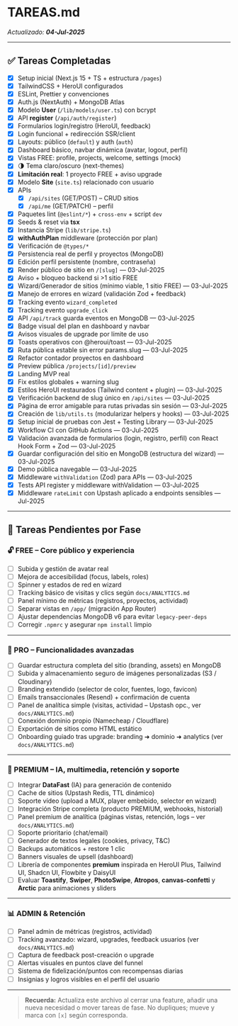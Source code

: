 # TAREAS.md

_Actualizado: **04-Jul-2025**_

---

## ✅ Tareas Completadas

- [x] Setup inicial (Next.js 15 + TS + estructura `/pages`)
- [x] TailwindCSS + HeroUI configurados
- [x] ESLint, Prettier y convenciones
- [x] Auth.js (NextAuth) + MongoDB Atlas
- [x] Modelo **User** (`/lib/models/user.ts`) con bcrypt
- [x] API **register** (`/api/auth/register`)
- [x] Formularios login/registro (HeroUI, feedback)
- [x] Login funcional + redirección SSR/client
- [x] Layouts: público (`default`) y auth (`auth`)
- [x] Dashboard básico, navbar dinámica (avatar, logout, perfil)
- [x] Vistas FREE: profile, projects, welcome, settings (mock)
- [x] 🌗 Tema claro/oscuro (next-themes)
- [x] **Limitación real**: 1 proyecto FREE + aviso upgrade
- [x] Modelo **Site** (`site.ts`) relacionado con usuario
- [x] APIs
  - [x] `/api/sites` (GET/POST) – CRUD sitios
  - [x] `/api/me` (GET/PATCH) – perfil
- [x] Paquetes lint (`@eslint/*`) + `cross-env` + script `dev`
- [x] Seeds & reset via **tsx**
- [x] Instancia Stripe (`lib/stripe.ts`)
- [x] **withAuthPlan** middleware (protección por plan)
- [x] Verificación de `@types/*`
- [x] Persistencia real de perfil y proyectos (MongoDB)
- [x] Edición perfil persistente (nombre, contraseña)
- [x] Render público de sitio en `/[slug]` — 03-Jul-2025
- [x] Aviso + bloqueo backend si >1 sitio FREE
- [x] Wizard/Generador de sitios (mínimo viable, 1 sitio FREE) — 03-Jul-2025
- [x] Manejo de errores en wizard (validación Zod + feedback)
- [x] Tracking evento `wizard_completed`
- [x] Tracking evento `upgrade_click`
- [x] API `/api/track` guarda eventos en MongoDB — 03-Jul-2025
- [x] Badge visual del plan en dashboard y navbar
- [x] Avisos visuales de upgrade por límite de uso
- [x] Toasts operativos con @heroui/toast — 03-Jul-2025
- [x] Ruta pública estable sin error params.slug — 03-Jul-2025
- [x] Refactor contador proyectos en dashboard
- [x] Preview pública `/projects/[id]/preview`
- [x] Landing MVP real
- [x] Fix estilos globales + warning slug
- [x] Estilos HeroUI restaurados (Tailwind content + plugin) — 03-Jul-2025
- [x] Verificación backend de slug único en `/api/sites` — 03-Jul-2025
- [x] Página de error amigable para rutas privadas sin sesión — 03-Jul-2025
- [x] Creación de `lib/utils.ts` (modularizar helpers y hooks) — 03-Jul-2025
- [x] Setup inicial de pruebas con Jest + Testing Library — 03-Jul-2025
- [x] Workflow CI con GitHub Actions — 03-Jul-2025
- [x] Validación avanzada de formularios (login, registro, perfil) con React Hook Form + Zod — 03-Jul-2025
- [x] Guardar configuración del sitio en MongoDB (estructura del wizard) — 03-Jul-2025
- [x] Demo pública navegable — 03-Jul-2025
- [x] Middleware `withValidation` (Zod) para APIs — 03-Jul-2025
- [x] Tests API register y middleware withValidation — 03-Jul-2025
- [x] Middleware `rateLimit` con Upstash aplicado a endpoints sensibles — Jul-2025

---

## 🚧 Tareas Pendientes por Fase

### 🔓 FREE – Core público y experiencia

- [ ] Subida y gestión de avatar real
- [ ] Mejora de accesibilidad (focus, labels, roles)
- [ ] Spinner y estados de red en wizard
- [ ] Tracking básico de visitas y clics según `docs/ANALYTICS.md`
- [ ] Panel mínimo de métricas (registros, proyectos, actividad)
- [ ] Separar vistas en `/app/` (migración App Router)
- [ ] Ajustar dependencias MongoDB v6 para evitar `legacy-peer-deps`
- [ ] Corregir `.npmrc` y asegurar `npm install` limpio

---

### 💼 PRO – Funcionalidades avanzadas

- [ ] Guardar estructura completa del sitio (branding, assets) en MongoDB
- [ ] Subida y almacenamiento seguro de imágenes personalizadas (S3 / Cloudinary)
- [ ] Branding extendido (selector de color, fuentes, logo, favicon)
- [ ] Emails transaccionales (Resend) + confirmación de cuenta
- [ ] Panel de analítica simple (visitas, actividad – Upstash opc., ver `docs/ANALYTICS.md`)
- [ ] Conexión dominio propio (Namecheap / Cloudflare)
- [ ] Exportación de sitios como HTML estático
- [ ] Onboarding guiado tras upgrade: branding ➜ dominio ➜ analytics (ver `docs/ANALYTICS.md`)

---

### 🚀 PREMIUM – IA, multimedia, retención y soporte

- [ ] Integrar **DataFast** (IA) para generación de contenido
- [ ] Cache de sitios (Upstash Redis, TTL dinámico)
- [ ] Soporte vídeo (upload a MUX, player embebido, selector en wizard)
- [ ] Integración Stripe completa (producto PREMIUM, webhooks, historial)
- [ ] Panel premium de analítica (páginas vistas, retención, logs – ver `docs/ANALYTICS.md`)
- [ ] Soporte prioritario (chat/email)
- [ ] Generador de textos legales (cookies, privacy, T&C)
- [ ] Backups automáticos + restore 1 clic
- [ ] Banners visuales de upsell (dashboard)
- [ ] Librería de componentes **premium** inspirada en HeroUI Plus, Tailwind UI,
  Shadcn UI, Flowbite y DaisyUI
- [ ] Evaluar **Toastify**, **Swiper**, **PhotoSwipe**, **Atropos**, **canvas-confetti** y **Arctic** para animaciones y sliders

---

### 📊 ADMIN & Retención

- [ ] Panel admin de métricas (registros, actividad)
- [ ] Tracking avanzado: wizard, upgrades, feedback usuarios (ver `docs/ANALYTICS.md`)
- [ ] Captura de feedback post-creación o upgrade
- [ ] Alertas visuales en puntos clave del funnel
- [ ] Sistema de fidelización/puntos con recompensas diarias
- [ ] Insignias y logros visibles en el perfil del usuario

---

> **Recuerda:** Actualiza este archivo al cerrar una feature, añadir una nueva necesidad o mover tareas de fase. No dupliques; mueve y marca con `[x]` según corresponda.
